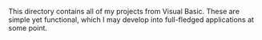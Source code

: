 This directory contains all of my projects from Visual Basic. These are
simple yet functional, which I may develop into full-fledged applications at
some point. 
